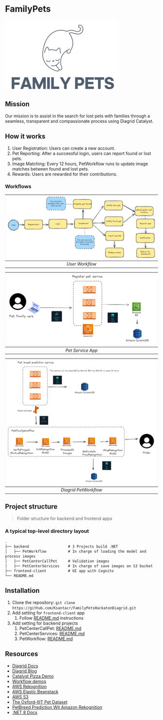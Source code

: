 # FamilyPets

![alt text](./images/familypet.png)

## Mission

Our mission is to assist in the search for lost pets with families
through a seamless, transparent and compassionate process using Diagrid Catalyst.

## How it works

1. User Registration: Users can create a new account. 
2. Pet Reporting: After a successful login, users can report found or lost pets. 
3. Image Matching: Every 12 hours, PetWorkflow runs to update image matches between found and lost pets. 
4. Rewards: Users are rewarded for their contributions.


### Workflows

| ![User Workflow](./images/image.png) | 
|:------------------------------------:| 
|           *User Workflow*            |



| ![App Workflow](./images/workflowimgvalidation.png) | 
|:----------------------------------------------:| 
|               *Pet Service App*                |



| ![App Workflow](./images/familypetsworkflow.png) | 
|:------------------------------------------------:| 
|              *Diagrid PetWorkflow*               |




## Project structure

> Folder structure for backend and frontend apps

### A typical top-level directory layout

    .
    ├── backend                  # 3 Projects build .NET
    │   ├── PetWorkflow          # In charge of loading the model and process images
    │   ├── PetCenterCallPet     # Validation images
    │   ├── PetCenterServices    # In charge of save images on S3 bucket
    ├── frontend-client          # UI app with Cognito
    └── README.md

## Installation

1. Clone the repository: `git clone https://github.com/Ksantacr/FamilyPetsHackatonDiagrid.git`
1. Add setting for `frontend-client` app
   1. Follow [README.md](https://github.com/Ksantacr/FamilyPetsHackatonDiagrid/tree/main/frontend-client) instructions
1. Add setting for backend projects
   1. PetCenterCallPet: [README.md](https://github.com/Ksantacr/FamilyPetsHackatonDiagrid/tree/main/backend/PetCenterServices)
   1. PetCenterServices: [README.md](https://github.com/Ksantacr/FamilyPetsHackatonDiagrid/tree/main/backend/PetCenterServices)
   1. PetWorkflow: [README.md](https://github.com/Ksantacr/FamilyPetsHackatonDiagrid/tree/main/backend/PetWorkflow)

## Resources

- [Diagrid Docs](https://docs.diagrid.io/)
- [Diagrid Blog](https://www.diagrid.io/blog)
- [Catalyst Pizza Demo](https://github.com/diagrid-labs/catalyst-pizza-demo/)
- [Workflow demos](https://github.com/diagrid-labs/dapr-workflow-demos)
- [AWS Rekognition](https://aws.amazon.com/es/rekognition/)
- [AWS Elastic Beanstack](https://aws.amazon.com/es/elasticbeanstalk/)
- [AWS S3](https://aws.amazon.com/es/s3/)
- [The Oxford-IIIT Pet Dataset](https://www.kaggle.com/datasets/tanlikesmath/the-oxfordiiit-pet-dataset/data)
- [PetBreed Prediction Wit Amazon Rekognition](https://github.com/aws-samples/pet-breed-prediction-with-amazon-rekognition/)
- [.NET 8 Docs](https://dotnet.microsoft.com/en-us/learntocode)
